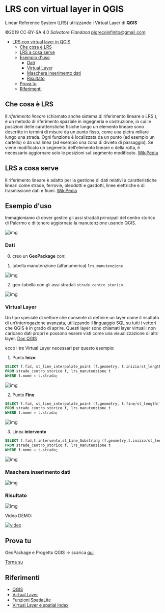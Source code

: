 # LRS con virtual layer in QGIS

Linear Reference System (LRS) utilizzando i Virtual Layer di **QGIS**

©2019 CC-BY-SA 4.0 _Salvatore Fiandaca_ pigrecoinfinito@gmail.com

<!-- TOC -->

- [LRS con virtual layer in QGIS](#lrs-con-virtual-layer-in-qgis)
  - [Che cosa è LRS](#che-cosa-%C3%A8-lrs)
  - [LRS a cosa serve](#lrs-a-cosa-serve)
  - [Esempio d'uso](#esempio-duso)
    - [Dati](#dati)
    - [Virtual Layer](#virtual-layer)
    - [Maschera inserimento dati](#maschera-inserimento-dati)
    - [Risultato](#risultato)
  - [Prova tu](#prova-tu)
  - [Riferimenti](#riferimenti)

<!-- /TOC -->

## Che cosa è LRS

Il *riferimento lineare* (chiamato anche sistema di riferimento lineare o LRS ), è un metodo di riferimento spaziale in ingegneria e costruzione, in cui le posizioni delle caratteristiche fisiche lungo un elemento lineare sono descritte in termini di misure da un punto fisso, come una pietra miliare lungo una strada. Ogni funzione è localizzata da un punto (ad esempio un cartello) o da una linea (ad esempio una zona di divieto di passaggio). Se viene modificato un segmento dell'elemento lineare o della rotta, è necessario aggiornare solo le posizioni sul segmento modificato. [WikiPedia](https://en.wikipedia.org/wiki/Linear_referencing)

## LRS a cosa serve

Il riferimento lineare è adatto per la gestione di dati relativi a caratteristiche lineari come strade, ferrovie, oleodotti e gasdotti, linee elettriche e di trasmissione dati e fiumi. [WikiPedia](https://en.wikipedia.org/wiki/Linear_referencing)

## Esempio d'uso

Immagioniamo di dover gestire gli assi stradali principali del centro storico di Palermo e di tenere aggiornata la manutenzione usando QGIS.

![img](./img/img_01.png)

### Dati

0. creo un **GeoPackage** con:

1. tabella manutenzione (alfanumerica) `lrs_manutenzione`

![img](./img/tbl_img_01.png)

2. geo-tabella con gli assi stradali `strade_centro_storico`

![img](./img/tbl_img_02.png)

### Virtual Layer

Un tipo speciale di vettore che consente di definire un layer come il risultato di un’interrogazione avanzata, utilizzando il linguaggio SQL su tutti i vettori che QGIS è in grado di aprire. Questi layer sono chiamati layer virtuali: non caricano dati propri e possono essere visti come una visualizzazione di altri layer. [Doc QGIS](https://docs.qgis.org/2.14/it/docs/user_manual/working_with_vector/virtual_layers.html)

ecco i tre Virtual Layer necessari per questo esempio:

1. Punto **Inizo**

```sql
SELECT f.fid, st_line_interpolate_point (f.geometry, t.inizio/st_length(f.geometry)) AS geom /*point:32633*/, t.inizio
FROM strade_centro_storico f, lrs_manutenzione t
WHERE f.nome = t.strada;
```

![img](./img/vl_img_01.png)

2. Punto **Fine**

```sql
SELECT f.fid, st_line_interpolate_point (f.geometry, t.fine/st_length(f.geometry)) AS geom /*point:32633*/,  t.fine
FROM strade_centro_storico f, lrs_manutenzione t
WHERE f.nome = t.strada;
```

![img](./img/vl_img_02.png)

3. Linea **intervento**

```sql
SELECT f.fid,t.intervento,st_Line_Substring (f.geometry,t.inizio/st_length(f.geometry) ,t.fine/st_length(f.geometry)) AS geom /*linestring:32632*/
FROM strade_centro_storico f, lrs_manutenzione t
WHERE f.nome = t.strada;
```

![img](./img/vl_img_03.png)

### Maschera inserimento dati

![img](./img/msc_img_01.png)

### Risultato

![img](./img/img_02.png)

Video DEMO:

[![video](https://img.youtube.com/vi/5u5GpQUxkA0/0.jpg)](https://youtu.be/5u5GpQUxkA0 "Video DEMO LRS")

## Prova tu

GeoPackage e Progetto QGIS -> scarica [qui](https://github.com/pigreco/LRS_with_virtual_layer_QGIS/raw/master/risorse/risorse.zip)

[Torna su](#lrs-con-virtual-layer-in-qgis)

## Riferimenti

- [QGIS](https://qgis.org/it/site/)
- [Virtual Layer](https://docs.qgis.org/2.14/it/docs/user_manual/working_with_vector/virtual_layers.html)
- [Funzioni SpatiaLite](http://www.gaia-gis.it/gaia-sins/spatialite-sql-4.2.0.html)
- [Virtual Layer e spatial Index](https://pigrecoinfinito.wordpress.com/2019/02/16/qgis-virtual-layer-e-spatialindex/)
